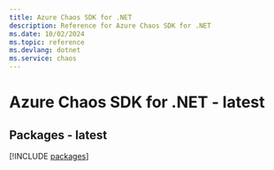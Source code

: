 ```yaml
---
title: Azure Chaos SDK for .NET
description: Reference for Azure Chaos SDK for .NET
ms.date: 10/02/2024
ms.topic: reference
ms.devlang: dotnet
ms.service: chaos
---
```

# Azure Chaos SDK for .NET - latest
## Packages - latest
[!INCLUDE [packages](chaos-index.md)]